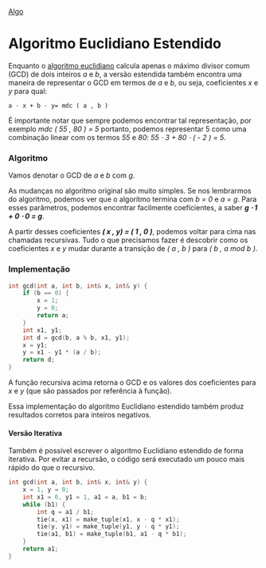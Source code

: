 [Algo]

# Algoritmo Euclidiano Estendido

Enquanto o [algoritmo euclidiano] calcula apenas o máximo divisor comum (GCD) de dois inteiros *a* e *b*, a versão estendida também encontra uma maneira de representar o GCD em termos de *a* e *b*, ou seja, coeficientes *x* e *y* para qual:

    a ⋅ x + b ⋅ y= mdc ( a , b )
    
É importante notar que sempre podemos encontrar tal representação, por exemplo *mdc ( 55 , 80 ) = 5* portanto, podemos representar 5 como uma combinação linear com os termos *55* e *80*: *55 ⋅ 3 + 80 ⋅ ( - 2 ) = 5*.

### Algoritmo

Vamos denotar o GCD de *a* e *b* com *g*.

As mudanças no algoritmo original são muito simples. Se nos lembrarmos do algoritmo, podemos ver que o algoritmo termina com *b = 0* e *a = g*. Para esses parâmetros, podemos encontrar facilmente coeficientes, a saber ***g ⋅ 1 + 0 ⋅ 0 = g***.

A partir desses coeficientes ***( x , y) = ( 1 , 0 )***, podemos voltar para cima nas chamadas recursivas. Tudo o que precisamos fazer é descobrir como os coeficientes *x* e *y* mudar durante a transição de *( a , b )* para *( b , a mod b )*.

### Implementação

````cpp
int gcd(int a, int b, int& x, int& y) {
    if (b == 0) {
        x = 1;
        y = 0;
        return a;
    }
    int x1, y1;
    int d = gcd(b, a % b, x1, y1);
    x = y1;
    y = x1 - y1 * (a / b);
    return d;
}
````

A função recursiva acima retorna o GCD e os valores dos coeficientes para *x* e *y* (que são passados por referência à função).

Essa implementação do algoritmo Euclidiano estendido também produz resultados corretos para inteiros negativos.

#### Versão Iterativa

Também é possível escrever o algoritmo Euclidiano estendido de forma iterativa. Por evitar a recursão, o código será executado um pouco mais rápido do que o recursivo.

````cpp
int gcd(int a, int b, int& x, int& y) {
    x = 1, y = 0;
    int x1 = 0, y1 = 1, a1 = a, b1 = b;
    while (b1) {
        int q = a1 / b1;
        tie(x, x1) = make_tuple(x1, x - q * x1);
        tie(y, y1) = make_tuple(y1, y - q * y1);
        tie(a1, b1) = make_tuple(b1, a1 - q * b1);
    }
    return a1;
}
````


[Algo]: https://github.com/alexistoigo/lab#algo
[algoritmo euclidiano]: https://github.com/alexistoigo/lab/blob/master/Matematica/rep/gcd.md#algoritmo-euclidiano-para-calcular-o-maior-divisor-comum